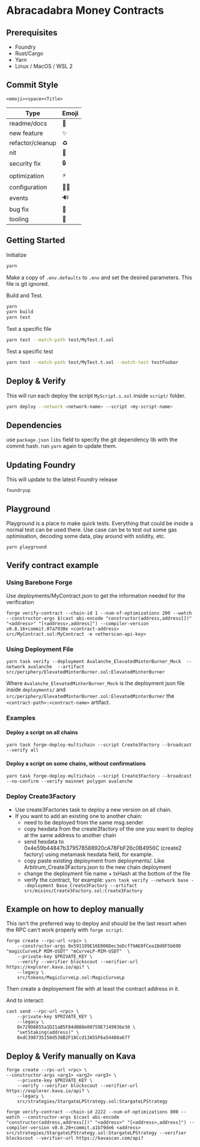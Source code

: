 # Abracadabra Money Contracts

## Prerequisites
- Foundry
- Rust/Cargo
- Yarn
- Linux / MacOS / WSL 2

## Commit Style
`<emoji><space><Title>`

| Type             | Emoji |
|------------------|-------|
| readme/docs      | 📝    |
| new feature      | ✨     |
| refactor/cleanup | ♻️     |
| nit              | 🥢    |
| security fix     | 🔒    |
| optimization     | ⚡️     |
| configuration    | 👷‍♂️    |
| events           | 🔊    |
| bug fix          | 🐞    |
| tooling           | 🔧 |

## Getting Started

Initialize
```sh
yarn
```

Make a copy of `.env.defaults` to `.env` and set the desired parameters. This file is git ignored.

Build and Test.

```sh
yarn
yarn build
yarn test
```

Test a specific file
```sh
yarn test --match-path test/MyTest.t.sol
```

Test a specific test
```sh
yarn test --match-path test/MyTest.t.sol --match-test testFoobar
```

## Deploy & Verify
This will run each deploy the script `MyScript.s.sol` inside `script/` folder.
```sh
yarn deploy --network <network-name> --script <my-script-name>
```

## Dependencies
use `package.json` `libs` field to specify the git dependency lib with the commit hash.
run `yarn` again to update them.

## Updating Foundry
This will update to the latest Foundry release
```
foundryup
```

## Playground
Playground is a place to make quick tests. Everything that could be inside a normal test can be used there.
Use case can be to test out some gas optimisation, decoding some data, play around with solidity, etc.
```
yarn playground
```

## Verify contract example

### Using Barebone Forge
Use deployments/MyContract.json to get the information needed for the verification

```
forge verify-contract --chain-id 1 --num-of-optimizations 200 --watch --constructor-args $(cast abi-encode "constructor(address,address[])" "<address>" "[<address>,address]") --compiler-version v0.8.16+commit.07a7930e <contract-address> src/MyContract.sol:MyContract -e <etherscan-api-key>
```

### Using Deployment File
```
yarn task verify --deployment Avalanche_ElevatedMinterBurner_Mock  --network avalanche  --artifact src/periphery/ElevatedMinterBurner.sol:ElevatedMinterBurner
```

Where `Avalanche_ElevatedMinterBurner_Mock` is the deployment json file inside `deployments/` and `src/periphery/ElevatedMinterBurner.sol:ElevatedMinterBurner` the `<contract-path>:<contract-name>` artifact.

### Examples
#### Deploy a script on all chains
```
yarn task forge-deploy-multichain --script Create3Factory --broadcast --verify all
```

#### Deploy a script on some chains, without confirmations
```
yarn task forge-deploy-multichain --script Create3Factory --broadcast --no-confirm --verify mainnet polygon avalanche
```

### Deploy Create3Factory
- Use create3Factories task to deploy a new version on all chain.
- If you want to add an existing one to another chain:
    - need to be deployed from the same msg.sender
    - copy hexdata from the create3factory of the one you want to deploy at the same address to another chain
    - send hexdata to 0x4e59b44847b379578588920cA78FbF26c0B4956C (create2 factory) using metamask hexdata field, for example.
    - copy paste existing deployment from deployments/. Like Arbitrum_Create3Factory.json to the new chain deployment
    - change the deployment file name + txHash at the bottom of the file
    - verify the contract, for example:
        `yarn task verify --network base --deployment Base_Create3Factory --artifact src/mixins/Create3Factory.sol:Create3Factory`

## Example on how to deploy manually
This isn't the preferred way to deploy and should be the last resort when the RPC can't work properly with `forge script`.

```
forge create --rpc-url <rpc> \
    --constructor-args 0x591199E16E006Dec3eDcf79AE0fCea1Dd0F5b69D "magicCurveLP MIM-USDT" "mCurveLP-MIM-USDT"  \
    --private-key $PRIVATE_KEY \
    --verify --verifier blockscout --verifier-url https://explorer.kava.io/api? \
    --legacy \
    src/tokens/MagicCurveLp.sol:MagicCurveLp
```

Then create a deployement file with at least the contract address in it.

And to interact:

```
cast send --rpc-url <rpc> \
    --private-key $PRIVATE_KEY \
    --legacy \
    0x729D8855a1D21aB5F84dB80e00759E7149936e30 \
    "setStaking(address)" \
    0xdC398735150d538B2F18Ccd13A55F6a54488a677
```

## Deploy & Verify manually on Kava
```
forge create --rpc-url <rpc> \
--constructor-args <arg1> <arg2> <arg3> \
    --private-key $PRIVATE_KEY \
    --verify --verifier blockscout --verifier-url https://explorer.kava.io/api? \
    --legacy \
    src/strategies/StargateLPStrategy.sol:StargateLPStrategy
```

```
forge verify-contract --chain-id 2222 --num-of-optimizations 800 --watch --constructor-args $(cast abi-encode "constructor(address,address[])" "<address>" "[<address>,address]") --compiler-version v0.8.20+commit.a1b79de6 <address> src/strategies/StargateLPStrategy.sol:StargateLPStrategy --verifier blockscout --verifier-url https://kavascan.com/api?
```